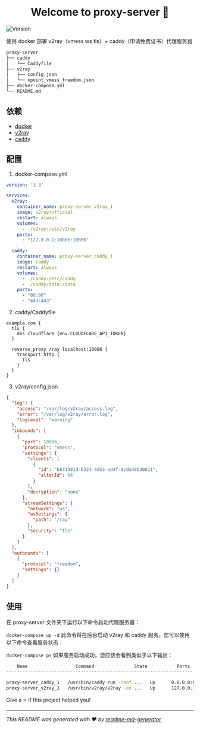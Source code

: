 <h1 align="center">Welcome to proxy-server 👋</h1>
<p>
    <img alt="Version" src="https://img.shields.io/badge/version-0.0.1-blue.svg">
</p>

使用 docker 部署 v2ray（vmess ws tls）+ caddy（申请免费证书）代理服务器

```bash
proxy-server
├── caddy
│   └── Caddyfile
├── v2ray
│   ├── config.json
│   └── vpoint_vmess_freedom.json
├── docker-compose.yml
└── README.md
```

## 依赖

- [docker](https://www.docker.com/)
- [v2ray](https://github.com/v2ray/v2ray-core)
- [caddy](https://github.com/caddyserver/caddy)

## 配置

1. docker-compose.yml

```yaml
version: '3.3'

services:
  v2ray:
    container_name: proxy-server_v2ray_1
    image: v2ray/official
    restart: always
    volumes:
      - ./v2ray:/etc/v2ray
    ports:
      - "127.0.0.1:10086:10086"

  caddy:
    container_name: proxy-server_caddy_1
    image: caddy
    restart: always
    volumes:
      - ./caddy:/etc/caddy
      - ./caddy/data:/data
    ports:
      - "80:80"
      - "443:443"
```

2. caddy/Caddyfile

```
example.com {
  tls {
    dns cloudflare {env.CLOUDFLARE_API_TOKEN}
  }

  reverse_proxy /ray localhost:10086 {
    transport http {
      tls
    }
  }
}
```

3. v2ray/config.json

```json
{
  "log": {
    "access": "/var/log/v2ray/access.log",
    "error": "/var/log/v2ray/error.log",
    "loglevel": "warning"
  },
  "inbounds": [
    {
      "port": 10086,
      "protocol": "vmess",
      "settings": {
        "clients": [
          {
            "id": "b831381d-6324-4d53-ad4f-8cda48b30811",
            "alterId": 64
          }
        ],
        "decryption": "none"
      },
      "streamSettings": {
        "network": "ws",
        "wsSettings": {
          "path": "/ray"
        },
        "security": "tls"
      }
    }
  ],
  "outbounds": [
    {
      "protocol": "freedom",
      "settings": {}
    }
  ]
}
```

## 使用

在 proxy-server 文件夹下运行以下命令启动代理服务器：

```docker-compose up -d```
此命令将在后台启动 v2ray 和 caddy 服务。您可以使用以下命令查看服务状态：

```docker-compose ps```
如果服务启动成功，您应该会看到类似于以下输出：

```bash
    Name                  Command               State           Ports
------------------------------------------------------------------------------

proxy-server_caddy_1   /usr/bin/caddy run -conf ...   Up      0.0.0.0:80->80/tcp, 0.0.0.0:443->443/tcp
proxy-server_v2ray_1   /usr/bin/v2ray/v2ray -co ...   Up      127.0.0.1:10086->10086/tcp
```

Give a ⭐️ if this project helped you!

***
_This README was generated with ❤️ by [readme-md-generator](https://github.com/kefranabg/readme-md-generator)_
